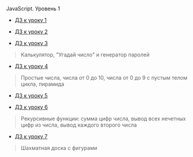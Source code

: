 [](#header-2)JavaScript. Уровень 1


* [ДЗ к уроку 1](https://alexandersgr.github.io/JavaScriptLv1_HomeWorks/Lesson1.html)

* [ДЗ к уроку 2](https://alexandersgr.github.io/JavaScriptLv1_HomeWorks/Lesson2.html)

* [ДЗ к уроку 3](https://alexandersgr.github.io/JavaScriptLv1_HomeWorks/Lesson3.html)
>  Калькулятор, "Угадай число" и генератор паролей

* [ДЗ к уроку 4](https://alexandersgr.github.io/JavaScriptLv1_HomeWorks/Lesson4.html)
>  Простые числа, числа от 0 до 10, числа от 0 до 9 с пустым телом цикла, пирамида

* [ДЗ к уроку 5](https://alexandersgr.github.io/JavaScriptLv1_HomeWorks/Lesson5.html)

* [ДЗ к уроку 6](https://alexandersgr.github.io/JavaScriptLv1_HomeWorks/Lesson6.html)
> Рекурсивные функции: сумма цифр числа, вывод всех нечетных цифр из числа, вывод каждого второго числа

* [ДЗ к уроку 7](https://alexandersgr.github.io/JavaScriptLv1_HomeWorks/Lesson7.html)
> Шахматная доска с фигурами